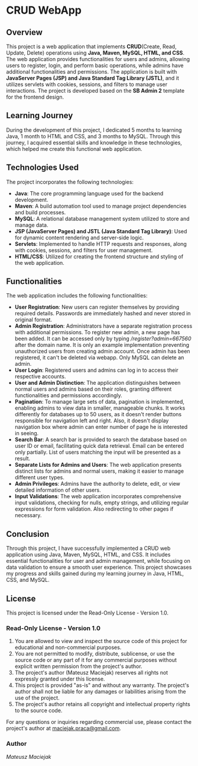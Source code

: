 # CRUD WebApp

## Overview
This project is a web application that implements **CRUD**(Create, Read, Update, Delete) 
operations using **Java, Maven, MySQL, HTML, and CSS**. The web application provides 
functionalities for users and admins, allowing users to register, login, and perform 
basic operations, while admins have additional functionalities and permissions. 
The application is built with **JavaServer Pages (JSP) and Java Standard Tag Library 
(JSTL)**, and it utilizes servlets with cookies, sessions, and filters to manage user 
interactions. The project is developed based on the **SB Admin 2** template for the 
frontend design.

## Learning Journey
During the development of this project, I dedicated 5 months to learning Java, 
1 month to HTML and CSS, and 3 months to MySQL. Through this journey, I acquired 
essential skills and knowledge in these technologies, which helped me create this 
functional web application.

## Technologies Used
The project incorporates the following technologies:

- **Java**: The core programming language used for the backend development.
- **Maven**: A build automation tool used to manage project dependencies and build 
processes.
- **MySQL**: A relational database management system utilized to store and manage data.
- **JSP (JavaServer Pages) and JSTL (Java Standard Tag Library)**: Used for dynamic 
content rendering and server-side logic.
- **Servlets**: Implemented to handle HTTP requests and responses, along with cookies, 
sessions, and filters for user management.
- **HTML/CSS**: Utilized for creating the frontend structure and styling of the web 
application.

## Functionalities
The web application includes the following functionalities:

- **User Registration**: New users can register themselves by providing required details.
Passwords are immediately hashed and never stored in original format.
- **Admin Registration**: Administrators have a separate registration process with 
additional permissions. To register new admin, a new page has been added. It can
be accessed only by typing */register?admin=667560* after the domain name. It is only
an example implementation preventing unauthorized users from creating admin account.
Once admin has been registered, it can't be deleted via webapp. Only MySQL can delete
an admin.
- **User Login**: Registered users and admins can log in to access their respective 
accounts.
- **User and Admin Distinction**: The application distinguishes between normal users and 
admins based on their roles, granting different functionalities and permissions 
accordingly.
- **Pagination**: To manage large sets of data, pagination is implemented, enabling admins 
to view data in smaller, manageable chunks. It works differently for databases up to
50 users, as it doesn't render buttons responsible for navigation left and right. Also,
it doesn't display navigation box where admin can enter number of page he is interested
in seeing.
- **Search Bar**: A search bar is provided to search the database based on user ID or 
email, facilitating quick data retrieval. Email can be entered only partially. List of
users matching the input will be presented as a result.
- **Separate Lists for Admins and Users**: The web application presents distinct lists 
for admins and normal users, making it easier to manage different user types.
- **Admin Privileges**: Admins have the authority to delete, edit, or view detailed 
information of other users.
- **Input Validations**: The web application incorporates comprehensive input validations, 
checking for nulls, empty strings, and utilizing regular expressions for form 
validation. Also redirecting to other pages if necessary.

## Conclusion
Through this project, I have successfully implemented a CRUD web application using 
Java, Maven, MySQL, HTML, and CSS. It includes essential functionalities for user 
and admin management, while focusing on data validation to ensure a smooth user 
experience. This project showcases my progress and skills gained during my learning 
journey in Java, HTML, CSS, and MySQL.

## License
This project is licensed under the Read-Only License - Version 1.0.
### Read-Only License - Version 1.0
1. You are allowed to view and inspect the source code of this project for educational 
and non-commercial purposes.
2. You are not permitted to modify, distribute, sublicense, or use the source code or 
any part of it for any commercial purposes without explicit written permission from 
the project's author.
3. The project's author (Mateusz Maciejak) reserves all rights not expressly granted 
under this license.
4. This project is provided "as-is" and without any warranty. The project's author
shall not be liable for any damages or liabilities arising from the use of the project.
5. The project's author retains all copyright and intellectual property rights to 
the source code.

For any questions or inquiries regarding commercial use, please contact the project's 
author at maciejak.praca@gmail.com.

### Author
*Mateusz Maciejak*